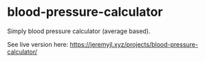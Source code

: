 # blood-pressure-calculator
Simply blood pressure calculator (average based).

See live version here: https://jeremyjl.xyz/projects/blood-pressure-calculator/
